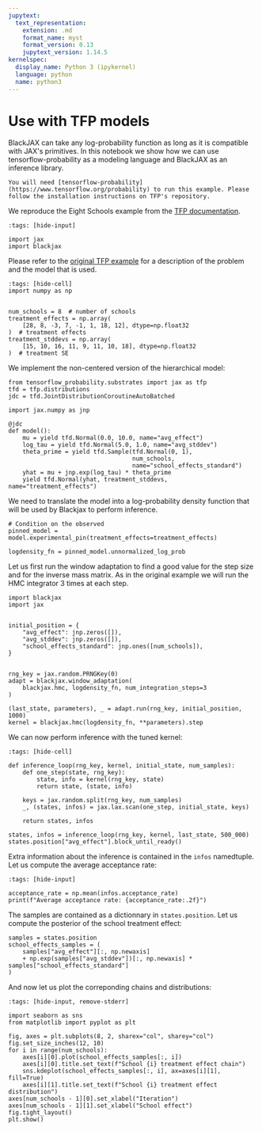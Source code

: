 ```yaml
---
jupytext:
  text_representation:
    extension: .md
    format_name: myst
    format_version: 0.13
    jupytext_version: 1.14.5
kernelspec:
  display_name: Python 3 (ipykernel)
  language: python
  name: python3
---
```


# Use with TFP models

BlackJAX can take any log-probability function as long as it is compatible with JAX's primitives. In this notebook we show how we can use tensorflow-probability as a modeling language and BlackJAX as an inference library.

``` {admonition} Before you start
You will need [tensorflow-probability](https://www.tensorflow.org/probability) to run this example. Please follow the installation instructions on TFP's repository.
```

We reproduce the Eight Schools example from the [TFP documentation](https://www.tensorflow.org/probability/examples/Eight_Schools).

```{code-cell} python
:tags: [hide-input]

import jax
import blackjax
```

Please refer to the [original TFP example](https://www.tensorflow.org/probability/examples/Eight_Schools) for a description of the problem and the model that is used.

```{code-cell} python
:tags: [hide-cell]
import numpy as np


num_schools = 8  # number of schools
treatment_effects = np.array(
    [28, 8, -3, 7, -1, 1, 18, 12], dtype=np.float32
)  # treatment effects
treatment_stddevs = np.array(
    [15, 10, 16, 11, 9, 11, 10, 18], dtype=np.float32
)  # treatment SE
```

We implement the non-centered version of the hierarchical model:

```{code-cell} python
from tensorflow_probability.substrates import jax as tfp
tfd = tfp.distributions
jdc = tfd.JointDistributionCoroutineAutoBatched

import jax.numpy as jnp

@jdc
def model():
    mu = yield tfd.Normal(0.0, 10.0, name="avg_effect")
    log_tau = yield tfd.Normal(5.0, 1.0, name="avg_stddev")
    theta_prime = yield tfd.Sample(tfd.Normal(0, 1),
                                   num_schools,
                                   name="school_effects_standard")
    yhat = mu + jnp.exp(log_tau) * theta_prime
    yield tfd.Normal(yhat, treatment_stddevs, name="treatment_effects")
```

We need to translate the model into a log-probability density function that will be used by Blackjax to perform inference.

```{code-cell} python
# Condition on the observed
pinned_model = model.experimental_pin(treatment_effects=treatment_effects)

logdensity_fn = pinned_model.unnormalized_log_prob
```

Let us first run the window adaptation to find a good value for the step size and for the inverse mass matrix. As in the original example we will run the HMC integrator 3 times at each step.

```{code-cell} python
import blackjax
import jax


initial_position = {
    "avg_effect": jnp.zeros([]),
    "avg_stddev": jnp.zeros([]),
    "school_effects_standard": jnp.ones([num_schools]),
}


rng_key = jax.random.PRNGKey(0)
adapt = blackjax.window_adaptation(
    blackjax.hmc, logdensity_fn, num_integration_steps=3
)

(last_state, parameters), _ = adapt.run(rng_key, initial_position, 1000)
kernel = blackjax.hmc(logdensity_fn, **parameters).step
```

We can now perform inference with the tuned kernel:

```{code-cell} python
:tags: [hide-cell]

def inference_loop(rng_key, kernel, initial_state, num_samples):
    def one_step(state, rng_key):
        state, info = kernel(rng_key, state)
        return state, (state, info)

    keys = jax.random.split(rng_key, num_samples)
    _, (states, infos) = jax.lax.scan(one_step, initial_state, keys)

    return states, infos
```

```{code-cell} python
states, infos = inference_loop(rng_key, kernel, last_state, 500_000)
states.position["avg_effect"].block_until_ready()
```

Extra information about the inference is contained in the `infos` namedtuple. Let us compute the average acceptance rate:

```{code-cell} python
:tags: [hide-input]

acceptance_rate = np.mean(infos.acceptance_rate)
print(f"Average acceptance rate: {acceptance_rate:.2f}")
```

The samples are contained as a dictionnary in `states.position`. Let us compute the posterior of the school treatment effect:

```{code-cell} python
samples = states.position
school_effects_samples = (
    samples["avg_effect"][:, np.newaxis]
    + np.exp(samples["avg_stddev"])[:, np.newaxis] * samples["school_effects_standard"]
)
```

And now let us plot the correponding chains and distributions:

```{code-cell} python
:tags: [hide-input, remove-stderr]

import seaborn as sns
from matplotlib import pyplot as plt

fig, axes = plt.subplots(8, 2, sharex="col", sharey="col")
fig.set_size_inches(12, 10)
for i in range(num_schools):
    axes[i][0].plot(school_effects_samples[:, i])
    axes[i][0].title.set_text(f"School {i} treatment effect chain")
    sns.kdeplot(school_effects_samples[:, i], ax=axes[i][1], fill=True)
    axes[i][1].title.set_text(f"School {i} treatment effect distribution")
axes[num_schools - 1][0].set_xlabel("Iteration")
axes[num_schools - 1][1].set_xlabel("School effect")
fig.tight_layout()
plt.show()
```
